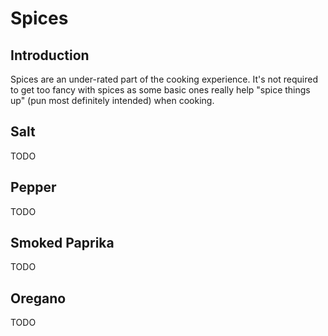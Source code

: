 # Spices

## Introduction

Spices are an under-rated part of the cooking experience. It's not required to get too fancy with spices as some basic ones really help "spice things up" (pun most definitely intended) when cooking.

## Salt

TODO

## Pepper

TODO

## Smoked Paprika

TODO

## Oregano

TODO
